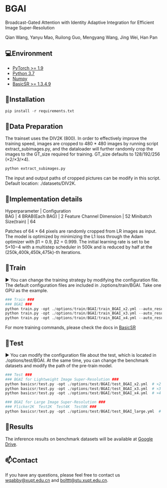 # BGAI

Broadcast-Gated Attention with Identity Adaptive Integration for Efficient Image Super-Resolution

Qian Wang, Yanyu Mao, Ruilong Guo, Mengyang Wang, Jing Wei, Han Pan

## 💻Environment

- [PyTorch >= 1.9](https://pytorch.org/)
- [Python 3.7](https://www.python.org/downloads/)
- [Numpy](https://numpy.org/)
- [BasicSR >= 1.3.4.9](https://github.com/XPixelGroup/BasicSR)

## 🔧Installation

```python
pip install -r requirements.txt
```

## 📜Data Preparation

The trainset uses the DIV2K (800). In order to effectively improve the training speed, images are cropped to 480 * 480 images by running script extract_subimages.py, and the dataloader will further randomly crop the images to the GT_size required for training. GT_size defaults to 128/192/256 (×2/×3/×4). 

```python
python extract_subimages.py
```

The input and output paths of cropped pictures can be modify in this script. Default location: ./datasets/DIV2K.

## 📜Implementation details

Hyperparameter  | Configuration  
BAG    | 4
BRAB(Each BAG)  | 2
Feature Channel Dimension | 52
Minibatch Size(train) | 64

Patches of 64 × 64 pixels are randomly cropped from LR images as input. The model is optimized by minimizing the L1 loss through the Adam optimizer with β1 = 0.9, β2 = 0.999. The initial learning rate is set to be 5×10−4 with a multistep scheduler in 500k and is reduced by half at the (250k,400k,450k,475k)-th iterations.

## 🚀Train

▶️ You can change the training strategy by modifying the configuration file. The default configuration files are included in ./options/train/BGAI. Take one GPU as the example.

```python
### Train ###
### BGAI ###
python train.py -opt ./options/train/BGAI/train_BGAI_x2.yml --auto_resume  # ×2
python train.py -opt ./options/train/BGAI/train_BGAI_x3.yml --auto_resume  # ×3
python train.py -opt ./options/train/BGAI/train_BGAI_x4.yml --auto_resume  # ×4
```

For more training commands, please check the docs in [BasicSR](https://github.com/XPixelGroup/BasicSR)

## 🚀Test

▶️ You can modify the configuration file about the test, which is located in ./options/test/BGAI. At the same time, you can change the benchmark datasets and modify the path of the pre-train model. 

```python
### Test ###
### BGAI for Lightweight Image Super-Resolution ###
python basicsr/test.py -opt ./options/test/BGAI/test_BGAI_x2.yml  # ×2
python basicsr/test.py -opt ./options/test/BGAI/test_BGAI_x3.yml  # ×3
python basicsr/test.py -opt ./options/test/BGAI/test_BGAI_x4.yml  # ×4

### BGAI for Large Image Super-Resolution ###
### Flicker2K  Test2K  Test4K  Test8K ###
python basicsr/test.py -opt ./options/test/BGAI/test_BGAI_large.yml  # large image
```

## 🚩Results

The inference results on benchmark datasets will be available at [Google Drive](https://drive.google.com/file/d).

## :mailbox:Contact

If you have any questions, please feel free to contact us wqabby@xupt.edu.cn and [bolttt@stu.xupt.edu.cn](mailto:bolttt@stu.xupt.edu.cn).
